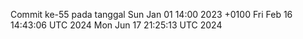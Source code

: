 Commit ke-55 pada tanggal Sun Jan 01 14:00 2023 +0100
Fri Feb 16 14:43:06 UTC 2024
Mon Jun 17 21:25:13 UTC 2024
